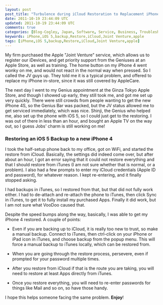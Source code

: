 ```yaml
---           
layout: post
post_title: "Turbulence during iCloud Restoration to Replacement iPhone 4"
date: 2011-10-19 23:44:09 UTC
updated: 2011-10-19 23:44:09 UTC
comments: true
categories: [Blog-Cogley, Japan, Software, Service, Business, Troubleshooting, Upgrades]
keywords: iPhone,iOS 5,backup,Restore,iCloud,Joint Venture,apple
tags: [iPhone,iOS 5,backup,Restore,iCloud,Joint Venture,apple]
---
```

 


My firm purchased the Apple "Joint Venture" service, which allows us to register our iDevices, and get priority support from the Geniuses at an Apple Store, as well as training. The home button on my iPhone 4 went wonky on me, and would not react in the normal way when pressed. So I called the JV guys up. They told me it is a typical problem, and offered to replace my iPhone in-store, since it was still covered by AppleCare.




The next day I went to my Genius appointment at the Ginza Tokyo Apple Store, and though I showed up early, they still took me, and got me set up very quickly. There were still crowds from people wanting to get the new iPhone 4S, so the Genius Bar was packed, but the JV status allowed me to get serviced immediately, which was nice. Shinji, the Genius who helped me, also set up the phone with iOS 5, so I could just get to the restoring. I was out of there in less than an hour, and bought an Apple TV on the way out, so I guess Jobs' charm is still working on me!


### Restoring an iOS 5 Backup to a new iPhone 4



I took the half-setup phone back to my office, got on WiFi, and started the restore from iCloud. Basically, the settings did indeed come over, but after about an hour, I got an error saying that it could not restore everything and that I should restore from iTunes (I am not sure whether that is normal, or a problem). I also had a few prompts to enter my iCloud credentials (Apple ID and password), for whatever reason. I kept re-entering, and it finally stopped asking.




I had backups in iTunes, so I restored from that, but that did not fully work either. I had to de-attach and re-attach the phone to iTunes, then click Sync in iTunes, to get it to fully install my purchased Apps. Finally it did work, but I am not sure what VooDoo caused that.




Despite the speed bumps along the way, basically, I was able to get my iPhone 4 restored. A couple of points:


- Even if you are backing up to iCloud, it is really too new to trust, so make a manual backup. Connect to iTunes, then ctrl-click on your iPhone or iPad icon in iTunes, and choose backup from the popup menu. This will force a manual backup to iTunes locally, which can be restored from.

- When you are going through the restore process, persevere, even if prompted for your password multiple times. 

- After you restore from iCloud if that is the route you are taking, you will need to restore at least Apps directly from iTunes. 

- Once you restore everything, you will need to re-enter passwords for things like Mail and so on, so have those handy. 



I hope this helps someone facing the same problem. **Enjoy**!


